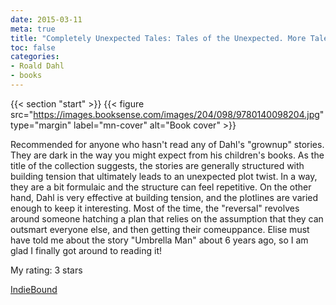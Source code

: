 ```yaml
---
date: 2015-03-11
meta: true
title: "Completely Unexpected Tales: Tales of the Unexpected. More Tales of the Unexpected"
toc: false
categories:
- Roald Dahl
- books
---
```


{{< section "start" >}}
{{< figure src="https://images.booksense.com/images/204/098/9780140098204.jpg" type="margin" label="mn-cover" alt="Book cover" >}}

Recommended for anyone who hasn't read any of Dahl's "grownup" stories. They are dark in the way you might expect from his children's books. As the title of the collection suggests, the stories are generally structured with building tension that ultimately leads to an unexpected plot twist. In a way, they are a bit formulaic and the structure can feel repetitive. On the other hand, Dahl is very effective at building tension, and the plotlines are varied enough to keep it interesting. Most of the time, the "reversal" revolves around someone hatching a plan that relies on the assumption that they can outsmart everyone else, and then getting their comeuppance. Elise must have told me about the story "Umbrella Man" about 6 years ago, so I am glad I finally got around to reading it!

My rating: 3 stars  

[IndieBound](https://www.indiebound.org/book/9780140098204)
